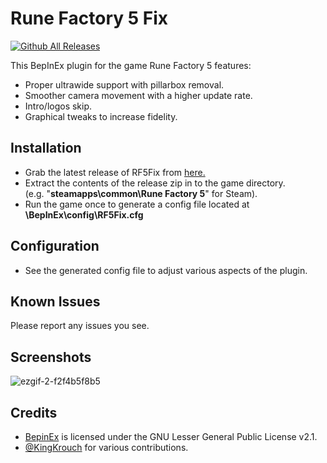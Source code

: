 # Rune Factory 5 Fix
[![Github All Releases](https://img.shields.io/github/downloads/Lyall/RF5Fix/total.svg)]()

This BepInEx plugin for the game Rune Factory 5 features:
- Proper ultrawide support with pillarbox removal.
- Smoother camera movement with a higher update rate.
- Intro/logos skip.
- Graphical tweaks to increase fidelity.

## Installation
- Grab the latest release of RF5Fix from [here.](https://github.com/Lyall/RF5Fix/releases)
- Extract the contents of the release zip in to the game directory.<br />(e.g. "**steamapps\common\Rune Factory 5**" for Steam).
- Run the game once to generate a config file located at **<GameDirectory>\BepInEx\config\RF5Fix.cfg**

## Configuration
- See the generated config file to adjust various aspects of the plugin.

## Known Issues
Please report any issues you see.

## Screenshots
![ezgif-2-f2f4b5f8b5](https://user-images.githubusercontent.com/695941/179136231-ef35cf6d-99cf-46f4-8ff9-e6f34b9a6333.gif)

## Credits
- [BepinEx](https://github.com/BepInEx/BepInEx) is licensed under the GNU Lesser General Public License v2.1.
- [@KingKrouch](https://github.com/KingKrouch) for various contributions.
